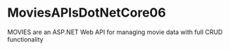 # MoviesAPIsDotNetCore06
 MOVIES are an ASP.NET Web API for managing movie data with full CRUD functionality
